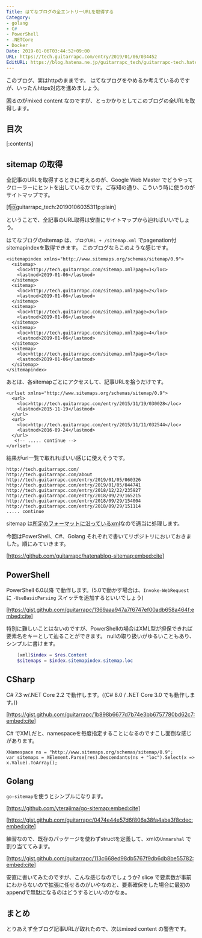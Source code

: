 ```yaml
---
Title: はてなブログの全エントリーURLを取得する
Category:
- golang
- C#
- PowerShell
- .NETCore
- Docker
Date: 2019-01-06T03:44:52+09:00
URL: https://tech.guitarrapc.com/entry/2019/01/06/034452
EditURL: https://blog.hatena.ne.jp/guitarrapc_tech/guitarrapc-tech.hatenablog.com/atom/entry/10257846132698463031
---
```


このブログ、実はhttpのままです。
はてなブログをやめるか考えているのですが、いったんhttps対応を進めましょう。

困るのがmixed content なのですが、とっかかりとしてこのブログの全URLを取得します。


## 目次

[:contents]

## sitemap の取得

全記事のURLを取得するときに考えるのが、Google Web Master でどうやってクローラーにヒントを出しているかです。ご存知の通り、こういう時に使うのがサイトマップです。

[f:id:guitarrapc_tech:20190106035311p:plain]

ということで、全記事のURL取得は安直にサイトマップから辿ればいいでしょう。

はてなブログのsitemap は、`ブログURL + /sitemap.xml` でpagenation付sitemapindexを取得できます。
このブログならこのような感じです。

```
<sitemapindex xmlns="http://www.sitemaps.org/schemas/sitemap/0.9">
  <sitemap>
    <loc>http://tech.guitarrapc.com/sitemap.xml?page=1</loc>
    <lastmod>2019-01-06</lastmod>
  </sitemap>
  <sitemap>
    <loc>http://tech.guitarrapc.com/sitemap.xml?page=2</loc>
    <lastmod>2019-01-06</lastmod>
  </sitemap>
  <sitemap>
    <loc>http://tech.guitarrapc.com/sitemap.xml?page=3</loc>
    <lastmod>2019-01-06</lastmod>
  </sitemap>
  <sitemap>
    <loc>http://tech.guitarrapc.com/sitemap.xml?page=4</loc>
    <lastmod>2019-01-06</lastmod>
  </sitemap>
  <sitemap>
    <loc>http://tech.guitarrapc.com/sitemap.xml?page=5</loc>
    <lastmod>2019-01-06</lastmod>
  </sitemap>
</sitemapindex>
```

あとは、各sitemapごとにアクセスして、記事URLを拾うだけです。

```
<urlset xmlns="http://www.sitemaps.org/schemas/sitemap/0.9">
  <url>
    <loc>http://tech.guitarrapc.com/entry/2015/11/19/030028</loc>
    <lastmod>2015-11-19</lastmod>
  </url>
  <url>
    <loc>http://tech.guitarrapc.com/entry/2015/11/11/032544</loc>
    <lastmod>2016-09-24</lastmod>
  </url>
   <!-- ..... continue -->
</urlset>
```

結果がurl一覧で取れればいい感じに使えそうです。

```
http://tech.guitarrapc.com/ 
http://tech.guitarrapc.com/about 
http://tech.guitarrapc.com/entry/2019/01/05/060326 
http://tech.guitarrapc.com/entry/2019/01/05/044741 
http://tech.guitarrapc.com/entry/2018/12/22/235927 
http://tech.guitarrapc.com/entry/2018/09/29/165215 
http://tech.guitarrapc.com/entry/2018/09/29/154004 
http://tech.guitarrapc.com/entry/2018/09/29/151114 
..... continue
```

sitemap は[所定のフォーマットに沿っているxml](https://www.sitemaps.org/ja/protocol.html)なので適当に処理します。

今回はPowerShell、C#、Golang それぞれで書いてリポジトリにおいておきました。順にみていきます。

[https://github.com/guitarrapc/hatenablog-sitemap:embed:cite]

## PowerShell

PowerShell 6.0以降 で動作します。(5.0で動かす場合は、`Invoke-WebRequest` に `-UseBasicParsing` スイッチを追加するといいでしょう)

[https://gist.github.com/guitarrapc/1369aaa947a7f6747ef00adb658a464f:embed:cite]


特別に難しいことはないのですが、PowerShellの場合はXML型が担保できれば要素名をキーとして辿ることができます。
nullの取り扱いがゆるいこともあり、シンプルに書けます。

```powershell
    [xml]$index = $res.Content
    $sitemaps = $index.sitemapindex.sitemap.loc
```

## CSharp 

C# 7.3 w/.NET Core 2.2 で動作します。((C# 8.0 / .NET Core 3.0 でも動作します。))

[https://gist.github.com/guitarrapc/1b898b6677d7b74e3bb6757780bd62c7:embed:cite]

C# でXMLだと、namespaceを毎度指定することになるのですこし面倒な感じがあります。

```
XNamespace ns = "http://www.sitemaps.org/schemas/sitemap/0.9";
var sitemaps = XElement.Parse(res).Descendants(ns + "loc").Select(x => x.Value).ToArray();
```

## Golang

`go-sitemap`を使うとシンプルになります。

[https://github.com/yterajima/go-sitemap:embed:cite]

[https://gist.github.com/guitarrapc/0474e44e57d6f806a38fa4aba3f8cdec:embed:cite]


練習なので、既存のパッケージを使わずstructを定義して、xmlの`Unmarshal` で割り当ててみます。

[https://gist.github.com/guitarrapc/113c668ed98db5767f9db6db8be55782:embed:cite]

安直に書いてみたのですが、こんな感じなのでしょうか?
slice で要素数が事前にわからないので拡張に任せるのがいやなのと、要素確保をした場合に最初のappendで無駄になるのはどうするといいのかなぁ。

## まとめ

とりあえず全ブログ記事URLが取れたので、次はmixed content の警告です。
